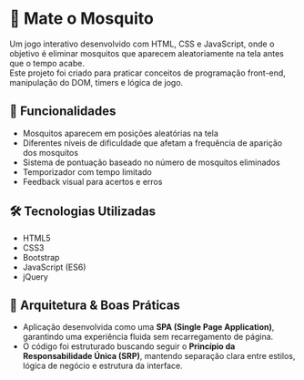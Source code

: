 # 🦟 Mate o Mosquito

Um jogo interativo desenvolvido com HTML, CSS e JavaScript, onde o objetivo é eliminar mosquitos que aparecem aleatoriamente na tela antes que o tempo acabe.  
Este projeto foi criado para praticar conceitos de programação front-end, manipulação do DOM, timers e lógica de jogo.

## 🚀 Funcionalidades

- Mosquitos aparecem em posições aleatórias na tela
- Diferentes níveis de dificuldade que afetam a frequência de aparição dos mosquitos
- Sistema de pontuação baseado no número de mosquitos eliminados
- Temporizador com tempo limitado
- Feedback visual para acertos e erros

## 🛠️ Tecnologias Utilizadas

- HTML5  
- CSS3  
- Bootstrap
- JavaScript (ES6)
- jQuery

## 🧠 Arquitetura & Boas Práticas

- Aplicação desenvolvida como uma **SPA (Single Page Application)**, garantindo uma experiência fluida sem recarregamento de página.
- O código foi estruturado buscando seguir o **Princípio da Responsabilidade Única (SRP)**, mantendo separação clara entre estilos, lógica de negócio e estrutura da interface.
